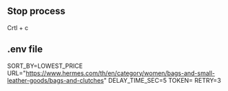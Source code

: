 ## Stop process
Crtl + c

## .env file
SORT_BY=LOWEST_PRICE
URL="https://www.hermes.com/th/en/category/women/bags-and-small-leather-goods/bags-and-clutches"
DELAY_TIME_SEC=5
TOKEN=<get token from line notify web>
RETRY=3